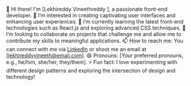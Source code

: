 👋 Hi there! I'm [Lekhireddy Vineethreddy ], a passionate front-end developer.
👀 I’m interested in creating captivating user interfaces and enhancing user experiences.
🌱 I’m currently learning the latest front-end technologies such as React.js and exploring advanced CSS techniques.
💞️ I’m looking to collaborate on projects that challenge me and allow me to contribute my skills to meaningful applications.
📫 How to reach me: You can connect with me via [LinkedIn](https://www.linkedin.com/in/vineeth-reddy-lekhireddy-151370277/) or shoot me an email at [lekhireddyvineeth@email.com].
😄 Pronouns: [Your preferred pronouns, e.g., he/him, she/her, they/them].
⚡ Fun fact: I love experimenting with different design patterns and exploring the intersection of design and technology!


<!---
lekhireddyvineethreddy/lekhireddyvineethreddy is a ✨ special ✨ repository because its `README.md` (this file) appears on your GitHub profile.
You can click the Preview link to take a look at your changes.
--->
